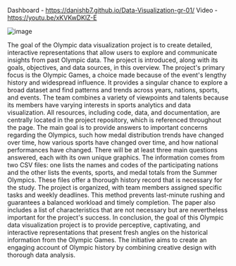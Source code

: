 Dashboard - https://danishb7.github.io/Data-Visualization-gr-01/
Video - https://youtu.be/xKVKwDKlZ-E

![image](https://github.com/user-attachments/assets/c4e4a034-a679-4b94-829a-ad695e2ab786)


The goal of the Olympic data visualization project is to create detailed, interactive representations that allow users to explore and communicate insights from past Olympic data. The project is introduced, along with its goals, objectives, and data sources, in this overview. The project's primary focus is the Olympic Games, a choice made because of the event's lengthy history and widespread influence. It provides a singular chance to explore a broad dataset and find patterns and trends across years, nations, sports, and events. The team combines a variety of viewpoints and talents because its members have varying interests in sports analytics and data visualization. All resources, including code, data, and documentation, are centrally located in the project repository, which is referenced throughout the page. 
The main goal is to provide answers to important concerns regarding the Olympics, such how medal distribution trends have changed over time, how various sports have changed over time, and how national performances have changed. There will be at least three main questions answered, each with its own unique graphics. The information comes from two CSV files: one lists the names and codes of the participating nations and the other lists the events, sports, and medal totals from the Summer Olympics. These files offer a thorough history record that is necessary for the study. The project is organized, with team members assigned specific tasks and weekly deadlines. This method prevents last-minute rushing and guarantees a balanced workload and timely completion. The paper also includes a list of characteristics that are not necessary but are nevertheless important for the project's success. 
In conclusion, the goal of this Olympic data visualization project is to provide perceptive, captivating, and interactive representations that present fresh angles on the historical information from the Olympic Games. The initiative aims to create an engaging account of Olympic history by combining creative design with thorough data analysis.

